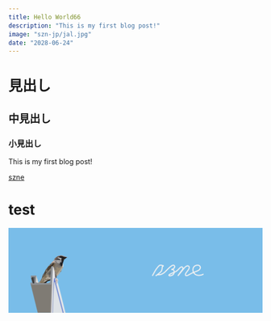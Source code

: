 ```yaml
---
title: Hello World66
description: "This is my first blog post!"
image: "szn-jp/jal.jpg"
date: "2028-06-24"
---
```


# 見出し

## 中見出し

### 小見出し

This is my first blog post!

[szne](https://szn.jp)

<h1>test</h1>

![alt text](szn-jp/header_with_pic.png)